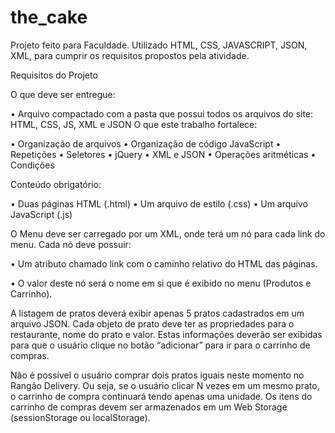 # the_cake
Projeto feito para Faculdade. Utilizado HTML, CSS, JAVASCRIPT, JSON, XML, para cumprir os requisitos propostos pela atividade.

Requisitos do Projeto

O que deve ser entregue:

• Arquivo compactado com a pasta que possui todos os arquivos do site: HTML, CSS, JS, XML e JSON
O que este trabalho fortalece:

• Organização de arquivos
• Organização de código JavaScript
• Repetições
• Seletores
• jQuery
• XML e JSON
• Operações aritméticas
• Condições

Conteúdo obrigatório:

• Duas páginas HTML (.html)
• Um arquivo de estilo (.css)
• Um arquivo JavaScript (.js)

O Menu deve ser carregado por um XML, onde terá um nó para cada link do menu. Cada nó deve possuir:

• Um atributo chamado link com o caminho relativo do HTML das páginas.

• O valor deste nó será o nome em si que é exibido no menu (Produtos e Carrinho).

A listagem de pratos deverá exibir apenas 5 pratos cadastrados em um arquivo JSON. 
Cada objeto de prato deve ter as propriedades para o restaurante, nome do prato e valor. 
Estas informações deverão ser exibidas para que o usuário clique no botão “adicionar” para ir para o carrinho de compras.

Não é possível o usuário comprar dois pratos iguais neste momento no Rangão Delivery.
Ou seja, se o usuário clicar N vezes em um mesmo prato, o carrinho de compra continuará tendo apenas uma unidade.
Os itens do carrinho de compras devem ser armazenados em um Web Storage (sessionStorage ou localStorage).

